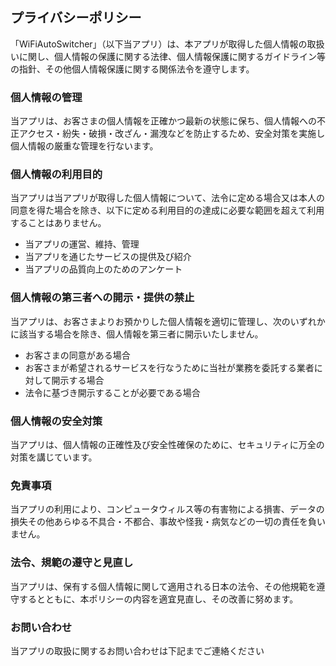 ## プライバシーポリシー

「WiFiAutoSwitcher」（以下当アプリ）は、本アプリが取得した個人情報の取扱いに関し、個人情報の保護に関する法律、個人情報保護に関するガイドライン等の指針、その他個人情報保護に関する関係法令を遵守します。

### 個人情報の管理

当アプリは、お客さまの個人情報を正確かつ最新の状態に保ち、個人情報への不正アクセス・紛失・破損・改ざん・漏洩などを防止するため、安全対策を実施し個人情報の厳重な管理を行ないます。

### 個人情報の利用目的

当アプリは当アプリが取得した個人情報について、法令に定める場合又は本人の同意を得た場合を除き、以下に定める利用目的の達成に必要な範囲を超えて利用することはありません。

- 当アプリの運営、維持、管理
- 当アプリを通じたサービスの提供及び紹介
- 当アプリの品質向上のためのアンケート

### 個人情報の第三者への開示・提供の禁止

当アプリは、お客さまよりお預かりした個人情報を適切に管理し、次のいずれかに該当する場合を除き、個人情報を第三者に開示いたしません。

- お客さまの同意がある場合
- お客さまが希望されるサービスを行なうために当社が業務を委託する業者に対して開示する場合
- 法令に基づき開示することが必要である場合

### 個人情報の安全対策

当アプリは、個人情報の正確性及び安全性確保のために、セキュリティに万全の対策を講じています。

### 免責事項

当アプリの利用により、コンピュータウィルス等の有害物による損害、データの損失その他あらゆる不具合・不都合、事故や怪我・病気などの一切の責任を負いません。

### 法令、規範の遵守と見直し

当アプリは、保有する個人情報に関して適用される日本の法令、その他規範を遵守するとともに、本ポリシーの内容を適宜見直し、その改善に努めます。

### お問い合わせ

当アプリの取扱に関するお問い合わせは下記までご連絡ください


